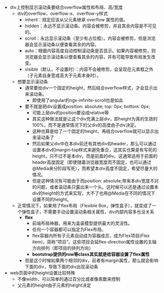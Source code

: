 * div上控制显示滚动条要结合overflow属性和布局、高/宽度
    * div的overflow、overflow-x、overflow-y样式
        * inherit：规定应该从父元素继承 overflow 属性的值。
        * hidden：永远不显示滚动条。内容会被修剪，并且其余内容是不可见的。
        * scroll：永远显示滚动条（至少有占位框）。内容会被修剪，但是浏览器会显示滚动条以便查看其余的内容。
        * auto：根据内容高度自动控制滚动条是否显示。如果内容被修剪，则浏览器会显示滚动条以便查看其余的内容，并有可能导致布局发生改变。
        * visible（默认，不设置时）：内容不会被修剪，会呈现在元素框之外（子元素自身宽或高大于元素本身时）。
    * 想要显示滚动条
        * 通常要给div一个固定的height，然后结合overflow样式，才会显示出来滚动条。
            * 即使用了angular的ngx-infinite-scroll也是如此
        * 要不就是把div设置成position: absolute; top: 0px; bottom: 0px;
            * 可能上层div的position要设成relative等
            * 其实这种做法就是让这个div充满上层div，即height为真的生效的100%，而不是通常情况下的父div的高度由子div决定。
            * 这种也算是给了一个固定的height，再结合overflow就可以显示出来滚动条了
            * 然后如果父div中在本div前还有其他div如header，那么可以通过设置本div的margin-top样式来避免重合，这其实也算是有写死的height，只不过不是本div，而是前面的div。这通常适用于前面的header高度固定（即使随着浏览器宽度而不固定，也可以通过@Media来分阶段写死），而希望本div高度不固定，希望尽量大的情况。
            * 但是这种情况有可能由于而position: absolute;带来本div宽度不对的问题，或者滚动条只露出来一个头。这时候可以还是通过设置本div的height的方式来实现，大不了也用@Media在不同的情况下设置不同的height。
    * 正常情况下，如果用了flex布局（Flexible Box，弹性盒子），就变成了一个弹性盒子，不需要手动设置滚动条相关属性，div内部内容多也没关系
        * **flex**
            * 前端布局神器，用来为盒装模型提供最大的灵活性。
            * 任何一个容器都可以指定为Flex布局。
            * flex容器内所有子元素自动成为容器成员，成为Flex项目(Flex item)，简称“项目”。这些项目会延flex-direction属性设置的主轴方向排列（即项目的排列方向）
            * **bootstrap提供的row等class其实就是给容器设置了flex属性**
        * 但是这个时候如果两个相邻的div，前者有margin属性，那么就会影响下面的div，导致下面的div出现滚动条
* web页面中的height设置比较特殊
    * 不像width，可以简单的通过百分比或者像素数来控制
    * 父元素的height由子元素的height决定